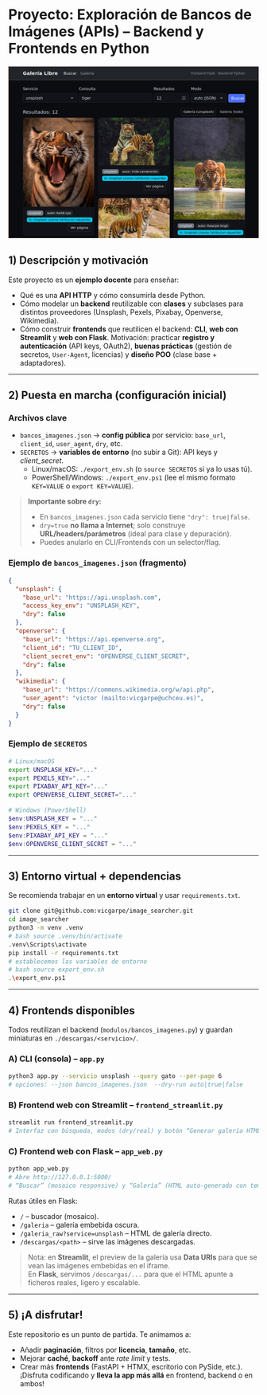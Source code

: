 # Proyecto: Exploración de Bancos de Imágenes (APIs) – Backend y Frontends en Python

![Vista del frontend Flask (dark, mosaico)](screenshot/scr_s_flask.png)

## 1) Descripción y motivación
Este proyecto es un **ejemplo docente** para enseñar:
- Qué es una **API HTTP** y cómo consumirla desde Python.
- Cómo modelar un **backend** reutilizable con **clases** y subclases para distintos proveedores (Unsplash, Pexels, Pixabay, Openverse, Wikimedia).
- Cómo construir **frontends** que reutilicen el backend: **CLI**, **web con Streamlit** y **web con Flask**.
Motivación: practicar **registro y autenticación** (API keys, OAuth2), **buenas prácticas** (gestión de secretos, `User-Agent`, licencias) y **diseño POO** (clase base + adaptadores).

---

## 2) Puesta en marcha (configuración inicial)
### Archivos clave
- `bancos_imagenes.json` → **config pública** por servicio: `base_url`, `client_id`, `user_agent`, `dry`, etc.
- `SECRETOS` → **variables de entorno** (no subir a Git): API keys y *client_secret*.
  - Linux/macOS: `./export_env.sh` (o `source SECRETOS` si ya lo usas tú).
  - PowerShell/Windows: `./export_env.ps1` (lee el mismo formato `KEY=VALUE` o `export KEY=VALUE`).

> **Importante sobre `dry`:**  
> - En `bancos_imagenes.json` cada servicio tiene `"dry": true|false`.  
> - `dry=true` **no llama a Internet**; solo construye **URL/headers/parámetros** (ideal para clase y depuración).  
> - Puedes anularlo en CLI/Frontends con un selector/flag.

### Ejemplo de `bancos_imagenes.json` (fragmento)
```json
{
  "unsplash": {
    "base_url": "https://api.unsplash.com",
    "access_key_env": "UNSPLASH_KEY",
    "dry": false
  },
  "openverse": {
    "base_url": "https://api.openverse.org",
    "client_id": "TU_CLIENT_ID",
    "client_secret_env": "OPENVERSE_CLIENT_SECRET",
    "dry": false
  },
  "wikimedia": {
    "base_url": "https://commons.wikimedia.org/w/api.php",
    "user_agent": "victor (mailto:vicgarpe@uchceu.es)",
    "dry": false
  }
}
```

### Ejemplo de `SECRETOS`
```bash
# Linux/macOS
export UNSPLASH_KEY="..."
export PEXELS_KEY="..."
export PIXABAY_API_KEY="..."
export OPENVERSE_CLIENT_SECRET="..."
```
```powershell
# Windows (PowerShell)
$env:UNSPLASH_KEY = "..."
$env:PEXELS_KEY = "..."
$env:PIXABAY_API_KEY = "..."
$env:OPENVERSE_CLIENT_SECRET = "..."
```

---

## 3) Entorno virtual + dependencias
Se recomienda trabajar en un **entorno virtual** y usar `requirements.txt`.

```bash
git clone git@github.com:vicgarpe/image_searcher.git
cd image_searcher
python3 -m venv .venv
# bash source .venv/bin/activate             
.venv\Scripts\activate
pip install -r requirements.txt
# establecemos las variables de entorno
# bash source export_env.sh
.\export_env.ps1
```

---

## 4) Frontends disponibles
Todos reutilizan el backend (`modulos/bancos_imagenes.py`) y guardan miniaturas en `./descargas/<servicio>/`.

### A) CLI (consola) – `app.py`
```bash
python3 app.py --servicio unsplash --query gato --per-page 6
# opciones: --json bancos_imagenes.json  --dry-run auto|true|false
```

### B) Frontend web con **Streamlit** – `frontend_streamlit.py`
```bash
streamlit run frontend_streamlit.py
# Interfaz con búsqueda, modos (dry/real) y botón “Generar galería HTML” (preview embebido)
```

### C) Frontend web con **Flask** – `app_web.py`
```bash
python app_web.py
# Abre http://127.0.0.1:5000/
# “Buscar” (mosaico responsive) y “Galería” (HTML auto-generado con tema dark en un iframe)
```
Rutas útiles en Flask:
- `/` – buscador (mosaico).
- `/galeria` – galería embebida oscura.
- `/galeria_raw?service=unsplash` – HTML de galería directo.
- `/descargas/<path>` – sirve las imágenes descargadas.

> Nota: en **Streamlit**, el preview de la galería usa **Data URIs** para que se vean las imágenes embebidas en el iframe.  
> En **Flask**, servimos `/descargas/...` para que el HTML apunte a ficheros reales, ligero y escalable.

---

## 5) ¡A disfrutar!
Este repositorio es un punto de partida. Te animamos a:
- Añadir **paginación**, filtros por **licencia**, **tamaño**, etc.
- Mejorar **caché**, **backoff** ante *rate limit* y tests.
- Crear más **frontends** (FastAPI + HTMX, escritorio con PySide, etc.).  
¡Disfruta codificando y **lleva la app más allá** en frontend, backend o en ambos!
